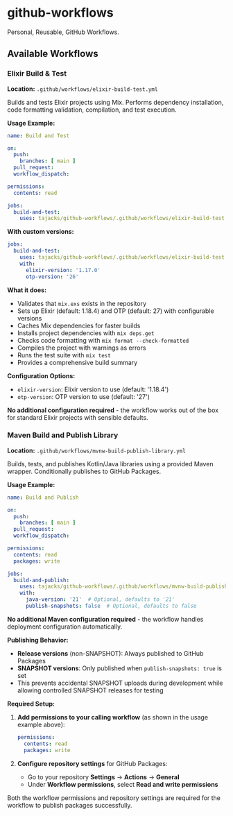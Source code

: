 # github-workflows

Personal, Reusable, GitHub Workflows.

## Available Workflows

### Elixir Build & Test

**Location:** `.github/workflows/elixir-build-test.yml`

Builds and tests Elixir projects using Mix. Performs dependency installation, code formatting validation, compilation, and test execution.

**Usage Example:**

```yaml
name: Build and Test

on:
  push:
    branches: [ main ]
  pull_request:
  workflow_dispatch:

permissions:
  contents: read

jobs:
  build-and-test:
    uses: tajacks/github-workflows/.github/workflows/elixir-build-test.yml@main
```

**With custom versions:**

```yaml
jobs:
  build-and-test:
    uses: tajacks/github-workflows/.github/workflows/elixir-build-test.yml@main
    with:
      elixir-version: '1.17.0'
      otp-version: '26'
```

**What it does:**
- Validates that `mix.exs` exists in the repository
- Sets up Elixir (default: 1.18.4) and OTP (default: 27) with configurable versions
- Caches Mix dependencies for faster builds
- Installs project dependencies with `mix deps.get`
- Checks code formatting with `mix format --check-formatted`
- Compiles the project with warnings as errors
- Runs the test suite with `mix test`
- Provides a comprehensive build summary

**Configuration Options:**
- `elixir-version`: Elixir version to use (default: '1.18.4')
- `otp-version`: OTP version to use (default: '27')

**No additional configuration required** - the workflow works out of the box for standard Elixir projects with sensible defaults.

### Maven Build and Publish Library

**Location:** `.github/workflows/mvnw-build-publish-library.yml`

Builds, tests, and publishes Kotlin/Java libraries using a provided Maven wrapper. Conditionally publishes to GitHub 
Packages.

**Usage Example:**

```yaml
name: Build and Publish

on:
  push:
    branches: [ main ]
  pull_request:
  workflow_dispatch:

permissions:
  contents: read
  packages: write

jobs:
  build-and-publish:
    uses: tajacks/github-workflows/.github/workflows/mvnw-build-publish-library.yml
    with:
      java-version: '21'  # Optional, defaults to '21'
      publish-snapshots: false  # Optional, defaults to false
```

**No additional Maven configuration required** - the workflow handles deployment configuration automatically.

**Publishing Behavior:**
- **Release versions** (non-SNAPSHOT): Always published to GitHub Packages
- **SNAPSHOT versions**: Only published when `publish-snapshots: true` is set
- This prevents accidental SNAPSHOT uploads during development while allowing controlled SNAPSHOT releases for testing

**Required Setup:**

1. **Add permissions to your calling workflow** (as shown in the usage example above):
   ```yaml
   permissions:
     contents: read
     packages: write
   ```

2. **Configure repository settings** for GitHub Packages:
   - Go to your repository **Settings** → **Actions** → **General**
   - Under **Workflow permissions**, select **Read and write permissions**

Both the workflow permissions and repository settings are required for the workflow to publish packages successfully.
